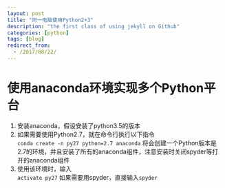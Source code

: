 ```yaml
---
layout: post
title: "同一电脑使用Python2+3"
description: "the first class of using jekyll on Github"
categories: [python]
tags: [blog]
redirect_from:
  - /2017/08/22/
---
```

# 使用anaconda环境实现多个Python平台
1. 安装anaconda，假设安装了python3.5的版本
2. 如果需要使用Python2.7，就在命令行执行以下指令  
	`conda create -n py27 python=2.7 anaconda`
	将会创建一个Python版本是2.7的环境，并且安装了所有的anaconda组件，注意安装时关闭spyder等打开的anaconda组件
3. 使用该环境时，输入  
	`activate py27`
	如果需要用spyder，直接输入`spyder`